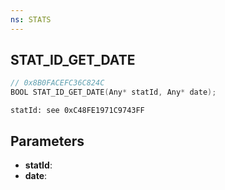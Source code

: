 ```yaml
---
ns: STATS
---
```

## STAT_ID_GET_DATE

```c
// 0x8B0FACEFC36C824C
BOOL STAT_ID_GET_DATE(Any* statId, Any* date);
```

```
statId: see 0xC48FE1971C9743FF
```

## Parameters
* **statId**:
* **date**:
